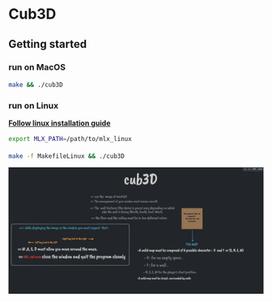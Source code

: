 # Cub3D

## Getting started

### run on MacOS

```bash
make && ./cub3D
```

### run on Linux

**[Follow linux installation guide](https://harm-smits.github.io/42docs/libs/minilibx/getting_started.html#installation)**

```bash
export MLX_PATH=/path/to/mlx_linux

make -f MakefileLinux && ./cub3D
```

![This is an image](cub3D.png)
